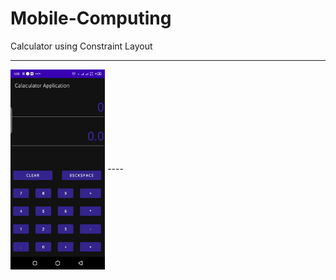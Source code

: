 # Mobile-Computing
Calculator using Constraint Layout

----

<img align="center" src="https://github.com/AfaqShuaib09/Calculator-Layout-using-Android-Studio/blob/main/calculator_preview.jpeg" width="30%" height="50%">
----
